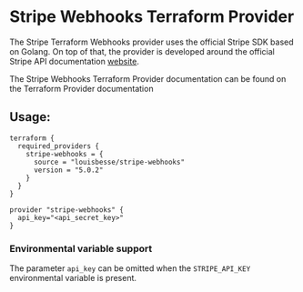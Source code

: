 # Stripe Webhooks Terraform Provider

The Stripe Terraform Webhooks provider uses the official Stripe SDK based on Golang. On top of that, the provider is
developed
around the official Stripe API documentation [website](https://stripe.com/docs/api).

The Stripe Webhooks Terraform Provider documentation can be found on the Terraform Provider documentation

## Usage:

```
terraform {
  required_providers {
    stripe-webhooks = {
      source = "louisbesse/stripe-webhooks"
      version = "5.0.2"
    }
  }
}

provider "stripe-webhooks" {
  api_key="<api_secret_key>"
}
```

### Environmental variable support

The parameter `api_key` can be omitted when the `STRIPE_API_KEY` environmental variable is present.